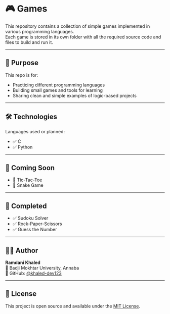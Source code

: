 # 🎮 Games

This repository contains a collection of simple games implemented in various programming languages.  
Each game is stored in its own folder with all the required source code and files to build and run it.

---

## 🧠 Purpose

This repo is for:

- Practicing different programming languages
- Building small games and tools for learning
- Sharing clean and simple examples of logic-based projects

---

## 🛠️ Technologies

Languages used or planned:

- ✅ C
- ✅ Python

---

## 🧭 Coming Soon

- 🔲 Tic-Tac-Toe  
- 🔲 Snake Game

---

## 🚀 Completed

- ✅ Sudoku Solver  
- ✅ Rock-Paper-Scissors  
- ✅ Guess the Number  

---

## 👨‍💻 Author

**Ramdani Khaled**  
📍 Badji Mokhtar University, Annaba  
💼 GitHub: [@khaled-dev123](https://github.com/khaled-dev123)

---

## 📜 License

This project is open source and available under the [MIT License](LICENSE).
